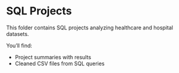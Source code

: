 # SQL Projects

This folder contains SQL projects analyzing healthcare and hospital datasets.

You’ll find:
- Project summaries with results
- Cleaned CSV files from SQL queries
